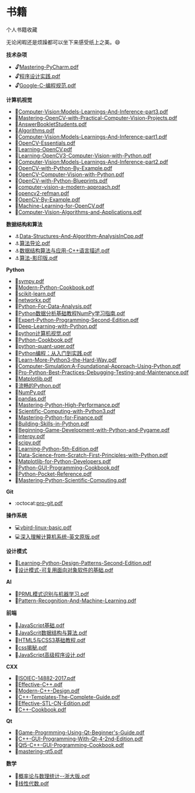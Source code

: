 # 书籍
个人书籍收藏

无论闲暇还是烦躁都可以坐下来感受纸上之美。:smile:

**技术杂项**
* :unlock:[Mastering-PyCharm.pdf](https://github.com/SuperCV/Book/blob/master/技术杂项/Mastering-PyCharm.pdf)
* :unlock:[程序设计实践.pdf](https://github.com/SuperCV/Book/blob/master/技术杂项/程序设计实践.pdf)
* :unlock:[Google-C-编程规范.pdf](https://github.com/SuperCV/Book/blob/master/技术杂项/Google-C-编程规范.pdf)


**计算机视觉**
* :see_no_evil:[Computer-Vision:Models-Learnings-And-Inference-part3.pdf](https://github.com/SuperCV/Book/blob/master/计算机视觉/Computer-Vision:Models-Learnings-And-Inference-part3.pdf)
* :see_no_evil:[Mastering-OpenCV-with-Practical-Computer-Vision-Projects.pdf](https://github.com/SuperCV/Book/blob/master/计算机视觉/Mastering-OpenCV-with-Practical-Computer-Vision-Projects.pdf)
* :see_no_evil:[AnswerBookletStudents.pdf](https://github.com/SuperCV/Book/blob/master/计算机视觉/AnswerBookletStudents.pdf)
* :see_no_evil:[Algorithms.pdf](https://github.com/SuperCV/Book/blob/master/计算机视觉/Algorithms.pdf)
* :see_no_evil:[Computer-Vision:Models-Learnings-And-Inference-part1.pdf](https://github.com/SuperCV/Book/blob/master/计算机视觉/Computer-Vision:Models-Learnings-And-Inference-part1.pdf)
* :see_no_evil:[OpenCV-Essentials.pdf](https://github.com/SuperCV/Book/blob/master/计算机视觉/OpenCV-Essentials.pdf)
* :see_no_evil:[Learning-OpenCV.pdf](https://github.com/SuperCV/Book/blob/master/计算机视觉/Learning-OpenCV.pdf)
* :see_no_evil:[Learning-OpenCV3-Computer-Vision-with-Python.pdf](https://github.com/SuperCV/Book/blob/master/计算机视觉/Learning-OpenCV3-Computer-Vision-with-Python.pdf)
* :see_no_evil:[Computer-Vision:Models-Learnings-And-Inference-part2.pdf](https://github.com/SuperCV/Book/blob/master/计算机视觉/Computer-Vision:Models-Learnings-And-Inference-part2.pdf)
* :see_no_evil:[OpenCV-with-Python-By-Example.pdf](https://github.com/SuperCV/Book/blob/master/计算机视觉/OpenCV-with-Python-By-Example.pdf)
* :see_no_evil:[OpenCV-Computer-Vision-with-Python.pdf](https://github.com/SuperCV/Book/blob/master/计算机视觉/OpenCV-Computer-Vision-with-Python.pdf)
* :see_no_evil:[OpenCV-with-Python-Blueprints.pdf](https://github.com/SuperCV/Book/blob/master/计算机视觉/OpenCV-with-Python-Blueprints.pdf)
* :see_no_evil:[computer-vision-a-modern-approach.pdf](https://github.com/SuperCV/Book/blob/master/计算机视觉/computer-vision-a-modern-approach.pdf)
* :see_no_evil:[opencv2-refman.pdf](https://github.com/SuperCV/Book/blob/master/计算机视觉/opencv2-refman.pdf)
* :see_no_evil:[OpenCV-By-Example.pdf](https://github.com/SuperCV/Book/blob/master/计算机视觉/OpenCV-By-Example.pdf)
* :see_no_evil:[Machine-Learning-for-OpenCV.pdf](https://github.com/SuperCV/Book/blob/master/计算机视觉/Machine-Learning-for-OpenCV.pdf)
* :see_no_evil:[Computer-Vision-Algorithms-and-Applications.pdf](https://github.com/SuperCV/Book/blob/master/计算机视觉/Computer-Vision-Algorithms-and-Applications.pdf)


**数据结构和算法**
* :anchor:[Data-Structures-And-Algorithm-AnalysisInCpp.pdf](https://github.com/SuperCV/Book/blob/master/数据结构和算法/Data-Structures-And-Algorithm-AnalysisInCpp.pdf)
* :anchor:[算法导论.pdf](https://github.com/SuperCV/Book/blob/master/数据结构和算法/算法导论.pdf)
* :anchor:[数据结构算法与应用-C++语言描述.pdf](https://github.com/SuperCV/Book/blob/master/数据结构和算法/数据结构算法与应用-C++语言描述.pdf)
* :anchor:[算法-影印版.pdf](https://github.com/SuperCV/Book/blob/master/数据结构和算法/算法-影印版.pdf)


**Python**
* :snake:[sympy.pdf](https://github.com/SuperCV/Book/blob/master/Python/sympy.pdf)
* :snake:[Modern-Python-Cookbook.pdf](https://github.com/SuperCV/Book/blob/master/Python/Modern-Python-Cookbook.pdf)
* :snake:[scikit-learn.pdf](https://github.com/SuperCV/Book/blob/master/Python/scikit-learn.pdf)
* :snake:[networkx.pdf](https://github.com/SuperCV/Book/blob/master/Python/networkx.pdf)
* :snake:[Python-For-Data-Analysis.pdf](https://github.com/SuperCV/Book/blob/master/Python/Python-For-Data-Analysis.pdf)
* :snake:[Python数据分析基础教程NumPy学习指南.pdf](https://github.com/SuperCV/Book/blob/master/Python/Python数据分析基础教程NumPy学习指南.pdf)
* :snake:[Expert-Python-Programming-Second-Edition.pdf](https://github.com/SuperCV/Book/blob/master/Python/Expert-Python-Programming-Second-Edition.pdf)
* :snake:[Deep-Learning-with-Python.pdf](https://github.com/SuperCV/Book/blob/master/Python/Deep-Learning-with-Python.pdf)
* :snake:[python计算机视觉.pdf](https://github.com/SuperCV/Book/blob/master/Python/python计算机视觉.pdf)
* :snake:[Python-Cookbook.pdf](https://github.com/SuperCV/Book/blob/master/Python/Python-Cookbook.pdf)
* :snake:[python-quant-uqer.pdf](https://github.com/SuperCV/Book/blob/master/Python/python-quant-uqer.pdf)
* :snake:[Python编程：从入门到实践.pdf](https://github.com/SuperCV/Book/blob/master/Python/Python编程：从入门到实践.pdf)
* :snake:[Learn-More-Python3-the-Hard-Way.pdf](https://github.com/SuperCV/Book/blob/master/Python/Learn-More-Python3-the-Hard-Way.pdf)
* :snake:[Computer-Simulation:A-Foundational-Approach-Using-Python.pdf](https://github.com/SuperCV/Book/blob/master/Python/Computer-Simulation:A-Foundational-Approach-Using-Python.pdf)
* :snake:[Pro-Python-Best-Practices-Debugging-Testing-and-Maintenance.pdf](https://github.com/SuperCV/Book/blob/master/Python/Pro-Python-Best-Practices-Debugging-Testing-and-Maintenance.pdf)
* :snake:[Matplotlib.pdf](https://github.com/SuperCV/Book/blob/master/Python/Matplotlib.pdf)
* :snake:[流畅的Python.pdf](https://github.com/SuperCV/Book/blob/master/Python/流畅的Python.pdf)
* :snake:[NumPy.pdf](https://github.com/SuperCV/Book/blob/master/Python/NumPy.pdf)
* :snake:[pandas.pdf](https://github.com/SuperCV/Book/blob/master/Python/pandas.pdf)
* :snake:[Mastering-Python-High-Performance.pdf](https://github.com/SuperCV/Book/blob/master/Python/Mastering-Python-High-Performance.pdf)
* :snake:[Scientific-Computing-with-Python3.pdf](https://github.com/SuperCV/Book/blob/master/Python/Scientific-Computing-with-Python3.pdf)
* :snake:[Mastering-Python-for-Finance.pdf](https://github.com/SuperCV/Book/blob/master/Python/Mastering-Python-for-Finance.pdf)
* :snake:[Building-Skills-in-Python.pdf](https://github.com/SuperCV/Book/blob/master/Python/Building-Skills-in-Python.pdf)
* :snake:[Beginning-Game-Development-with-Python-and-Pygame.pdf](https://github.com/SuperCV/Book/blob/master/Python/Beginning-Game-Development-with-Python-and-Pygame.pdf)
* :snake:[interpy.pdf](https://github.com/SuperCV/Book/blob/master/Python/interpy.pdf)
* :snake:[scipy.pdf](https://github.com/SuperCV/Book/blob/master/Python/scipy.pdf)
* :snake:[Learning-Python-5th-Edition.pdf](https://github.com/SuperCV/Book/blob/master/Python/Learning-Python-5th-Edition.pdf)
* :snake:[Data-Science-from-Scratch-First-Principles-with-Python.pdf](https://github.com/SuperCV/Book/blob/master/Python/Data-Science-from-Scratch-First-Principles-with-Python.pdf)
* :snake:[Matplotlib-for-Python-Developers.pdf](https://github.com/SuperCV/Book/blob/master/Python/Matplotlib-for-Python-Developers.pdf)
* :snake:[Python-GUI-Programming-Cookbook.pdf](https://github.com/SuperCV/Book/blob/master/Python/Python-GUI-Programming-Cookbook.pdf)
* :snake:[Python-Pocket-Reference.pdf](https://github.com/SuperCV/Book/blob/master/Python/Python-Pocket-Reference.pdf)
* :snake:[Mastering-Python-Scientific-Computing.pdf](https://github.com/SuperCV/Book/blob/master/Python/Mastering-Python-Scientific-Computing.pdf)


**Git**
* :octocat:[pro-git.pdf](https://github.com/SuperCV/Book/blob/master/Git/pro-git.pdf)


**操作系统**
* :computer:[vbird-linux-basic.pdf](https://github.com/SuperCV/Book/blob/master/操作系统/vbird-linux-basic.pdf)
* :computer:[深入理解计算机系统-英文原版.pdf](https://github.com/SuperCV/Book/blob/master/操作系统/深入理解计算机系统-英文原版.pdf)


**设计模式**
* :hocho:[Learning-Python-Design-Patterns-Second-Edition.pdf](https://github.com/SuperCV/Book/blob/master/设计模式/Learning-Python-Design-Patterns-Second-Edition.pdf)
* :hocho:[设计模式-可复用面向对象软件的基础.pdf](https://github.com/SuperCV/Book/blob/master/设计模式/设计模式-可复用面向对象软件的基础.pdf)


**AI**
* :runner:[PRML模式识别与机器学习.pdf](https://github.com/SuperCV/Book/blob/master/AI/PRML模式识别与机器学习.pdf)
* :runner:[Pattern-Recognition-And-Machine-Learning.pdf](https://github.com/SuperCV/Book/blob/master/AI/Pattern-Recognition-And-Machine-Learning.pdf)


**前端**
* :elephant:[JavaScript基础.pdf](https://github.com/SuperCV/Book/blob/master/前端/JavaScript基础.pdf)
* :elephant:[JavaScrit数据结构与算法.pdf](https://github.com/SuperCV/Book/blob/master/前端/JavaScrit数据结构与算法.pdf)
* :elephant:[HTML5与CSS3基础教程.pdf](https://github.com/SuperCV/Book/blob/master/前端/HTML5与CSS3基础教程.pdf)
* :elephant:[css揭秘.pdf](https://github.com/SuperCV/Book/blob/master/前端/css揭秘.pdf)
* :elephant:[JavaScript高级程序设计.pdf](https://github.com/SuperCV/Book/blob/master/前端/JavaScript高级程序设计.pdf)


**CXX**
* :rose:[ISOIEC-14882-2017.pdf](https://github.com/SuperCV/Book/blob/master/CXX/ISOIEC-14882-2017.pdf)
* :rose:[Effective-C++.pdf](https://github.com/SuperCV/Book/blob/master/CXX/Effective-C++.pdf)
* :rose:[Modern-C++-Design.pdf](https://github.com/SuperCV/Book/blob/master/CXX/Modern-C++-Design.pdf)
* :rose:[C++-Templates-The-Complete-Guide.pdf](https://github.com/SuperCV/Book/blob/master/CXX/C++-Templates-The-Complete-Guide.pdf)
* :rose:[Effective-STL-CN-Edition.pdf](https://github.com/SuperCV/Book/blob/master/CXX/Effective-STL-CN-Edition.pdf)
* :rose:[C++-Cookbook.pdf](https://github.com/SuperCV/Book/blob/master/CXX/C++-Cookbook.pdf)


**Qt**
* :battery:[Game-Progrmming-Using-Qt-Beginner's-Guide.pdf](https://github.com/SuperCV/Book/blob/master/Qt/Game-Progrmming-Using-Qt-Beginner's-Guide.pdf)
* :battery:[C++-GUI-Programming-With-Qt-4-2nd-Edition.pdf](https://github.com/SuperCV/Book/blob/master/Qt/C++-GUI-Programming-With-Qt-4-2nd-Edition.pdf)
* :battery:[Qt5-C++-GUI-Programming-Cookbook.pdf](https://github.com/SuperCV/Book/blob/master/Qt/Qt5-C++-GUI-Programming-Cookbook.pdf)
* :battery:[mastering-qt5.pdf](https://github.com/SuperCV/Book/blob/master/Qt/mastering-qt5.pdf)


**数学**
* :triangular_ruler:[概率论与数理统计--浙大版.pdf](https://github.com/SuperCV/Book/blob/master/数学/概率论与数理统计--浙大版.pdf)
* :triangular_ruler:[线性代数.pdf](https://github.com/SuperCV/Book/blob/master/数学/线性代数.pdf)

